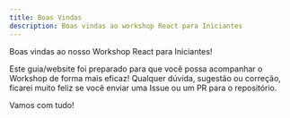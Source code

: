 ```yaml
---
title: Boas Vindas
description: Boas vindas ao workshop React para Iniciantes
---
```


Boas vindas ao nosso Workshop React para Iniciantes!

Este guia/website foi preparado para que você possa acompanhar o Workshop de forma mais eficaz!
Qualquer dúvida, sugestão ou correção, ficarei muito feliz se você enviar uma Issue ou um PR para o repositório.

Vamos com tudo!
